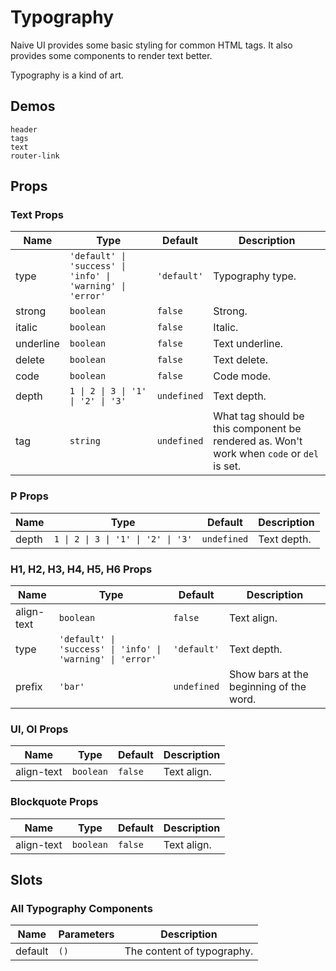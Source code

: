 # Typography

Naive UI provides some basic styling for common HTML tags. It also provides some components to render text better.

Typography is a kind of art.

## Demos

```demo
header
tags
text
router-link
```

## Props

### Text Props

| Name | Type | Default | Description |
| --- | --- | --- | --- |
| type | `'default' \| 'success' \| 'info' \| 'warning' \| 'error'` | `'default'` | Typography type. |
| strong | `boolean` | `false` | Strong. |
| italic | `boolean` | `false` | Italic. |
| underline | `boolean` | `false` | Text underline. |
| delete | `boolean` | `false` | Text delete. |
| code | `boolean` | `false` | Code mode. |
| depth | `1 \| 2 \| 3 \| '1' \| '2' \| '3'` | `undefined` | Text depth. |
| tag | `string` | `undefined` | What tag should be this component be rendered as. Won't work when `code` or `del` is set. |

### P Props

| Name  | Type                               | Default     | Description |
| ----- | ---------------------------------- | ----------- | ----------- |
| depth | `1 \| 2 \| 3 \| '1' \| '2' \| '3'` | `undefined` | Text depth. |

### H1, H2, H3, H4, H5, H6 Props

| Name | Type | Default | Description |
| --- | --- | --- | --- |
| align-text | `boolean` | `false` | Text align. |
| type | `'default' \| 'success' \| 'info' \| 'warning' \| 'error'` | `'default'` | Text depth. |
| prefix | `'bar'` | `undefined` | Show bars at the beginning of the word. |

### Ul, Ol Props

| Name       | Type      | Default | Description |
| ---------- | --------- | ------- | ----------- |
| align-text | `boolean` | `false` | Text align. |

### Blockquote Props

| Name       | Type      | Default | Description |
| ---------- | --------- | ------- | ----------- |
| align-text | `boolean` | `false` | Text align. |

## Slots

### All Typography Components

| Name    | Parameters | Description                |
| ------- | ---------- | -------------------------- |
| default | `()`       | The content of typography. |
